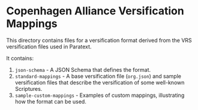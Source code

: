 # Copenhagen Alliance Versification Mappings

This directory contains files for a versification format derived from the VRS versification files used in Paratext.

It contains:

1. `json-schema` - A JSON Schema that defines the format.
2. `standard-mappings` - A base versification file (`org.json`) and sample versification files that describe the versification of some well-known Scriptures.
3. `sample-custom-mappings` - Examples of custom mappings, illustrating how the format can be used.
